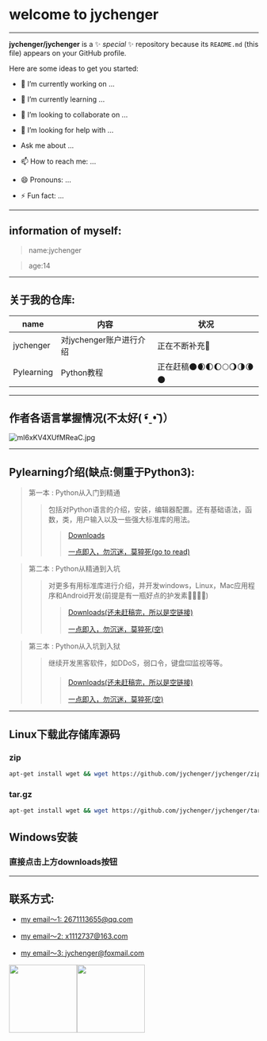 # welcome to jychenger

***

**jychenger/jychenger** is a ✨ _special_ ✨ repository because its `README.md` (this file) appears on your GitHub profile.

Here are some ideas to get you started:

- 🔭 I’m currently working on ...

- 🌱 I’m currently learning ...

- 👯 I’m looking to collaborate on ...

- 🤔 I’m looking for help with ...

- Ask me about ...

- 📫 How to reach me: ...

- 😄 Pronouns: ...

- ⚡ Fun fact: ...


***

## information of myself:

> name:jychenger  


> age:14

***

## 关于我的仓库: 

|  name | 内容  | 状况 |
|  ----  |  ----  | ---- |
| jychenger  | 对jychenger账户进行介绍 | 正在不断补充👀 |
| Pylearning | Python教程 | 正在赶稿🌑🌒🌓🌔🌕🌖🌗🌘🌑 |

***
## 作者各语言掌握情况(不太好( •︠ˍ•︡ )）
![mI6xKV4XUfMReaC.jpg](https://i.loli.net/2021/02/24/fRKgcqFslT4UxPa.jpg)

***

## Pylearning介绍(缺点:侧重于Python3): 

> 第一本 :  Python从入门到精通  
>> 包括对Python语言的介绍，安装，编辑器配置。还有基础语法，函数，类，用户输入以及一些强大标准库的用法。 
>>> [Downloads](https://github.com/jychenger/Python-From-Introduction-to-Mastery/archive/main.zip)    
>>>    
>>> [一点即入，勿沉迷，莫猝死(go to read)](https://jychenger.github.io/Python-From-Introduction-to-Mastery/)

> 第二本 :  Python从精通到入坑 
>> 对更多有用标准库进行介绍，并开发windows，Linux，Mac应用程序和Android开发(前提是有一瓶好点的护发素🌝🌝🌚🌚)  
>>> [Downloads(还未赶稿完，所以是空链接)]()   
>>>    
>>> [一点即入，勿沉迷，莫猝死(空)]()

> 第三本 : Python从入坑到入狱  
>> 继续开发黑客软件，如DDoS，弱口令，键盘⌨️监视等等。  
>>> [Downloads(还未赶稿完，所以是空链接)]()  
>>>    
>>> [一点即入，勿沉迷，莫猝死(空)]()

***

## Linux下载此存储库源码

### zip
```sh
apt-get install wget && wget https://github.com/jychenger/jychenger/zipball/main
```
### tar.gz
```sh
apt-get install wget && wget https://github.com/jychenger/jychenger/tarball/main
```

## Windows安装
### 直接点击上方downloads按钮  

***
## 联系方式:

- [my email～1: 2671113655@qq.com](2671113655@qq.com)

- [my email～2: x1112737@163.com](x1112737@163.com)

- [my email～3: jychenger@foxmail.com](jychenger@foxmail.com)

<img align="" height="137px" src="https://github-readme-stats.vercel.app/api?username=jychenger&hide_title=true&hide_border=true&show_icons=true&include_all_commits=true&line_height=21&bg_color=0,EC6C6C,FFD479,FFFC79,73FA79&theme=graywhite&locale=cn" /><img align="" height="137px" src="https://github-readme-stats.vercel.app/api/top-langs/?username=jychenger&hide_title=true&hide_border=true&layout=compact&bg_color=0,73FA79,73FDFF,D783FF&theme=graywhite&locale=cn" />
